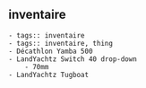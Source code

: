## inventaire
	- tags:: inventaire
	- tags:: inventaire, thing
	- Décathlon Yamba 500
	- LandYachtz Switch 40 drop-down
		- 70mm
	- LandYachtz Tugboat
